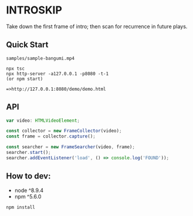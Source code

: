 # INTROSKIP

Take down the first frame of intro; then scan for recurrence in future plays.

## Quick Start

```
samples/sample-bangumi.mp4

npx tsc
npx http-server -a127.0.0.1 -p8080 -t-1
(or npm start)

=>http://127.0.0.1:8080/demo/demo.html
```

## API

```typescript
var video: HTMLVideoElement;

const collector = new FrameCollector(video);
const frame = collector.capture();

const searcher = new FrameSearcher(video, frame);
searcher.start();
searcher.addEventListener('load', () => console.log('FOUND'));
```

## How to dev:

* node ^8.9.4
* npm ^5.6.0
```bash
npm install
```
